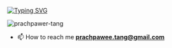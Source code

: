 <a href="https://git.io/typing-svg"><img src="https://readme-typing-svg.herokuapp.com?font=Source+Code+Pro&pause=1000&vCenter=true&width=435&lines=Hi+%F0%9F%91%8B;My+name+is+Prachpawee+Tangpaiboon;I'm+a+Frontend+Developer" alt="Typing SVG" /></a>

<p align="left"> <img src="https://komarev.com/ghpvc/?username=prachpawer-tang&label=Profile%20views&color=0e75b6&style=flat" alt="prachpawer-tang" /> </p>

- 📫 How to reach me **prachpawee.tang@gmail.com**
